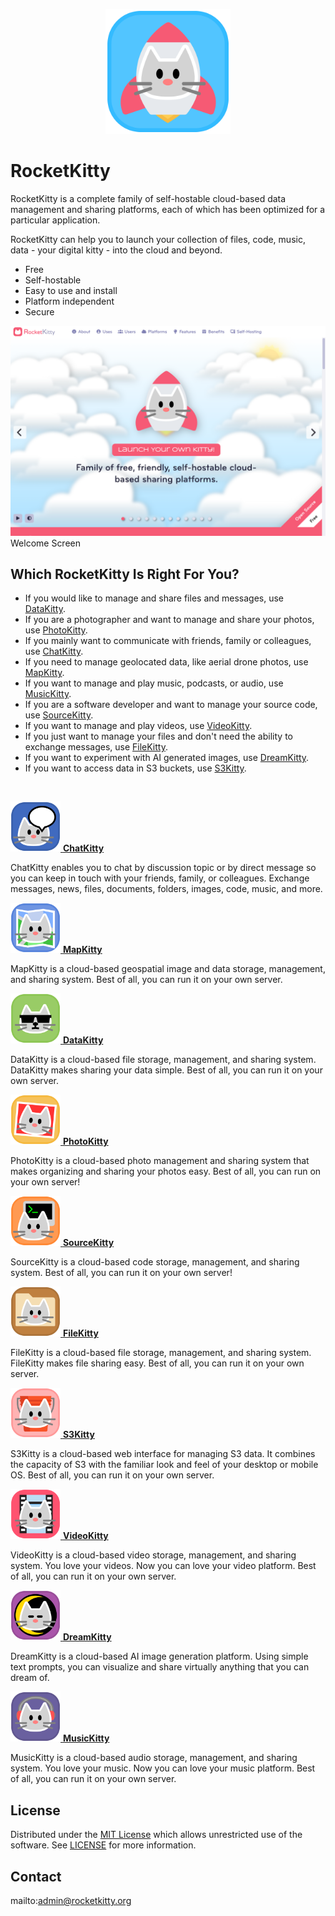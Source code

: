 <p align="center" style="text-align:center">
	<img src="images/logos/logo.svg" width="200">
</p>

# RocketKitty

RocketKitty is a complete family of self-hostable cloud-based data management and sharing platforms, each of which has been optimized for a particular application.

RocketKitty can help you to launch your collection of files, code, music, data - your digital kitty - into the cloud and beyond.

- Free
- Self-hostable
- Easy to use and install
- Platform independent
- Secure

![Screen Shot](images/screen-shots/welcome.png)
Welcome Screen

## Which RocketKitty Is Right For You?

- If you would like to manage and share files and messages, use [DataKitty](https://github.com/RocketKitties/DataKitty).
- If you are a photographer and want to manage and share your photos, use [PhotoKitty](https://github.com/RocketKitties/PhotoKitty).
- If you mainly want to communicate with friends, family or colleagues, use [ChatKitty](https://github.com/RocketKitties/ChatKitty).
- If you need to manage geolocated data, like aerial drone photos, use [MapKitty](https://github.com/RocketKitties/MapKitty).
- If you want to manage and play music, podcasts, or audio, use [MusicKitty](https://github.com/RocketKitties/MusicKitty).
- If you are a software developer and want to manage your source code, use [SourceKitty](https://github.com/RocketKitties/SourceKitty).
- If you want to manage and play videos, use [VideoKitty](https://github.com/RocketKitties/VideoKitty).
- If you just want to manage your files and don't need the ability to exchange messages, use [FileKitty](https://github.com/RocketKitties/FileKitty).
- If you want to experiment with AI generated images, use [DreamKitty](https://github.com/RocketKitties/DreamKitty).
- If you want to access data in S3 buckets, use [S3Kitty](https://github.com/RocketKitties/S3Kitty).

<br>

<p>
	<a href="https://github.com/RocketKitties/ChatKitty">
		<img src="images/logos/chatkitty.svg" width="80">
		<b>ChatKitty</b>
	</a>
	<p>ChatKitty enables you to chat by discussion topic or by direct message so you can keep in touch with your friends, family, or colleagues. Exchange messages, news, files, documents, folders, images, code, music, and more.</p>
</p>

<p>
	<a href="https://github.com/RocketKitties/MapKitty">
		<img src="images/logos/mapkitty.svg" width="80">
		<b>MapKitty</b>
	</a>
	<p>MapKitty is a cloud-based geospatial image and data storage, management, and sharing system. Best of all, you can run it on your own server.</p>
</p>

<p>
	<a href="https://github.com/RocketKitties/DataKitty">
		<img src="images/logos/datakitty.svg" width="80">
		<b>DataKitty</b>
	</a>
	<p>DataKitty is a cloud-based file storage, management, and sharing system. DataKitty makes sharing your data simple. Best of all, you can run it on your own server.</p>
</p>

<p>
	<a href="https://github.com/RocketKitties/PhotoKitty">
		<img src="images/logos/photokitty.svg" width="80">
		<b>PhotoKitty</b>
	</a>
	<p>PhotoKitty is a cloud-based photo management and sharing system that makes organizing and sharing your photos easy. Best of all, you can run on your own server!</p>
</p>

<p>
	<a href="https://github.com/RocketKitties/SourceKitty">
		<img src="images/logos/sourcekitty.svg" width="80">
		<b>SourceKitty</b>
	</a>
	<p>SourceKitty is a cloud-based code storage, management, and sharing system. Best of all, you can run it on your own server!</p>
</p>

<p>
	<a href="https://github.com/RocketKitties/FileKitty">
		<img src="images/logos/filekitty.svg" width="80">
		<b>FileKitty</b>
	</a>
	<p>FileKitty is a cloud-based file storage, management, and sharing system. FileKitty makes file sharing easy. Best of all, you can run it on your own server.</p>
</p>

<p>
	<a href="https://github.com/RocketKitties/S3Kitty">
		<img src="images/logos/s3kitty.svg" width="80">
		<b>S3Kitty</b>
	</a>
	<p>S3Kitty is a cloud-based web interface for managing S3 data. It combines the capacity of S3 with the familiar look and feel of your desktop or mobile OS. Best of all, you can run it on your own server.</p>
</p>

<p>
	<a href="https://github.com/RocketKitties/VideoKitty">
		<img src="images/logos/videokitty.svg" width="80">
		<b>VideoKitty</b>
	</a>
	<p>VideoKitty is a cloud-based video storage, management, and sharing system. You love your videos. Now you can love your video platform. Best of all, you can run it on your own server.</p>
</p>

<p>
	<a href="https://github.com/RocketKitties/DreamKitty">
		<img src="images/logos/dreamkitty.svg" width="80">
		<b>DreamKitty</b>
	</a>
	<p>DreamKitty is a cloud-based AI image generation platform. Using simple text prompts, you can visualize and share virtually anything that you can dream of.</p>
</p>

<p>
	<a href="https://github.com/RocketKitties/MusicKitty">
		<img src="images/logos/musickitty.svg" width="80">
		<b>MusicKitty</b>
	</a>
	<p>MusicKitty is a cloud-based audio storage, management, and sharing system. You love your music. Now you can love your music platform. Best of all, you can run it on your own server.</p>
</p>

## License

Distributed under the <a href="https://en.wikipedia.org/wiki/MIT_License">MIT License</a> which allows unrestricted use of the software. See [LICENSE](LICENSE) for more information.

## Contact

mailto:admin@rocketkitty.org
